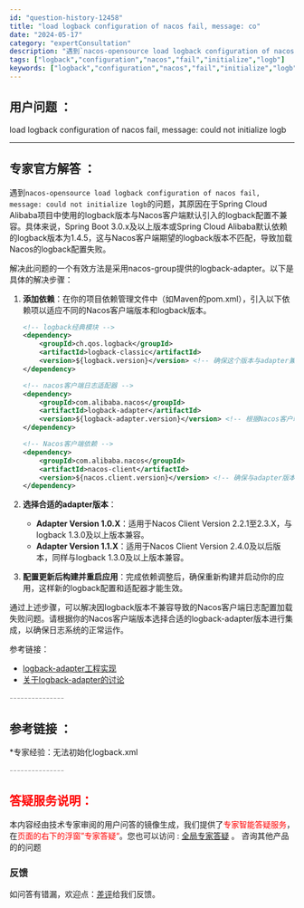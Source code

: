 ```yaml
---
id: "question-history-12458"
title: "load logback configuration of nacos fail, message: co"
date: "2024-05-17"
category: "expertConsultation"
description: "遇到`nacos-opensource load logback configuration of nacos fail, message: could not initialize logb`的问题，其原因在于Spring Cloud Alibaba项目中使用的logback版本与Nacos客户端"
tags: ["logback","configuration","nacos","fail","initialize","logb"]
keywords: ["logback","configuration","nacos","fail","initialize","logb"]
---
```


## 用户问题 ： 
 load logback configuration of nacos fail, message: could not initialize logb  

---------------
## 专家官方解答 ：

遇到`nacos-opensource load logback configuration of nacos fail, message: could not initialize logb`的问题，其原因在于Spring Cloud Alibaba项目中使用的logback版本与Nacos客户端默认引入的logback配置不兼容。具体来说，Spring Boot 3.0.x及以上版本或Spring Cloud Alibaba默认依赖的logback版本为1.4.5，这与Nacos客户端期望的logback版本不匹配，导致加载Nacos的logback配置失败。

解决此问题的一个有效方法是采用nacos-group提供的logback-adapter。以下是具体的解决步骤：

1. **添加依赖**：在你的项目依赖管理文件中（如Maven的pom.xml），引入以下依赖项以适应不同的Nacos客户端版本和logback版本。

   ```xml
   <!-- logback经典模块 -->
   <dependency>
       <groupId>ch.qos.logback</groupId>
       <artifactId>logback-classic</artifactId>
       <version>${logback.version}</version> <!-- 确保这个版本与adapter兼容 -->
   </dependency>
   
   <!-- nacos客户端日志适配器 -->
   <dependency>
       <groupId>com.alibaba.nacos</groupId>
       <artifactId>logback-adapter</artifactId>
       <version>${logback-adapter.version}</version> <!-- 根据Nacos客户端版本选择对应adapter版本 -->
   </dependency>
   
   <!-- Nacos客户端依赖 -->
   <dependency>
       <groupId>com.alibaba.nacos</groupId>
       <artifactId>nacos-client</artifactId>
       <version>${nacos.client.version}</version> <!-- 确保与adapter版本匹配 -->
   </dependency>
   ```

2. **选择合适的adapter版本**：
   - **Adapter Version 1.0.X**：适用于Nacos Client Version 2.2.1至2.3.X，与logback 1.3.0及以上版本兼容。
   - **Adapter Version 1.1.X**：适用于Nacos Client Version 2.4.0及以后版本，同样与logback 1.3.0及以上版本兼容。

3. **配置更新后构建并重启应用**：完成依赖调整后，确保重新构建并启动你的应用，这样新的logback配置和适配器才能生效。

通过上述步骤，可以解决因logback版本不兼容导致的Nacos客户端日志配置加载失败问题。请根据你的Nacos客户端版本选择合适的logback-adapter版本进行集成，以确保日志系统的正常运作。

参考链接：
- [logback-adapter工程实现](https://github.com/nacos-group/logback-adapter)
- [关于logback-adapter的讨论](https://github.com/alibaba/nacos/issues/9860)


<font color="#949494">---------------</font> 


## 参考链接 ：

*专家经验：无法初始化logback.xml 


 <font color="#949494">---------------</font> 
 


## <font color="#FF0000">答疑服务说明：</font> 

本内容经由技术专家审阅的用户问答的镜像生成，我们提供了<font color="#FF0000">专家智能答疑服务</font>，在<font color="#FF0000">页面的右下的浮窗”专家答疑“</font>。您也可以访问 : [全局专家答疑](https://answer.opensource.alibaba.com/docs/intro) 。 咨询其他产品的的问题

### 反馈
如问答有错漏，欢迎点：[差评](https://ai.nacos.io/user/feedbackByEnhancerGradePOJOID?enhancerGradePOJOId=13837)给我们反馈。
